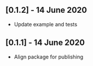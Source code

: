 ## [0.1.2] - 14 June 2020

* Update example and tests

## [0.1.1] - 14 June 2020

* Align package for publishing